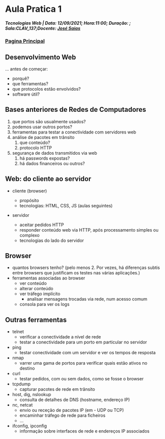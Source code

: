 # Aula Pratica 1  
##### *Tecnologias Web* | **Data:** 12/09/2021; **Hora**:11:00; **Duração**: ; **Sala**:CLAV_137;**Docente**: [José Saias](../#docentes)  
### [Pagina Principal](../)  

## Desenvolvimento Web
... antes de começar:

- porquê?
- que ferramentas?
- que protocolos estão envolvidos?
- software útil?


## Bases anteriores de Redes de Computadores
1. que portos são usualmente usados?
2. podemos usar outros portos?
3. ferramentas para testar a  conectividade com servidores web
4. análise de pacotes em trânsito
    1. que conteúdo?
    2. protocolo HTTP
5. segurança de dados transmitidos via web
    1. há passwords expostas?
    2. há dados financeiros ou outros?


## Web: do cliente ao servidor
- cliente (browser)
    - propósito
    - tecnologias: HTML, CSS, JS  (aulas seguintes)  

- servidor
    - aceitar pedidos HTTP
    - responder conteúdo web via HTTP, após processamento simples ou complexo
    - tecnologias do lado do servidor


## Browser
- quantos browsers tenho? (pelo menos 2. Por vezes, há diferenças subtis entre browsers que justificam os testes nas várias aplicações.)
- ferramentas associadas ao browser
    - ver conteúdo
    - alterar conteúdo
    - ver tráfego implícito
        - analisar mensagens trocadas via rede, num acesso comum
    - consola para ver os logs


## Outras ferramentas
- telnet
    - verificar a conectividade a nível de rede
    - testar a conectividade para um porto em particular no servidor
- ping
    - testar conectividade com um servidor e ver os tempos de resposta
- nmap
    - varrer uma gama de portos para verificar quais estão ativos no destino
- curl
    - testar pedidos, com ou sem dados, como se fosse o browser
- tcpdump
    - capturar pacotes de rede em trânsito
- host, dig, nslookup
    - consulta de detalhes de DNS (hostname, endereço IP)
- nc, netcat
    - envio ou receção de pacotes IP (em  - UDP ou TCP)
    - encaminhar tráfego de rede para ficheiros
    - ...
- ifconfig, ipconfig
    - informação sobre interfaces de rede e endereços IP associados